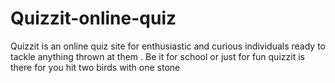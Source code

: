 # Quizzit-online-quiz
Quizzit is an online quiz site for enthusiastic and curious individuals ready to tackle anything thrown at them . Be it for school or just for fun quizzit is there for you hit two birds with one stone

